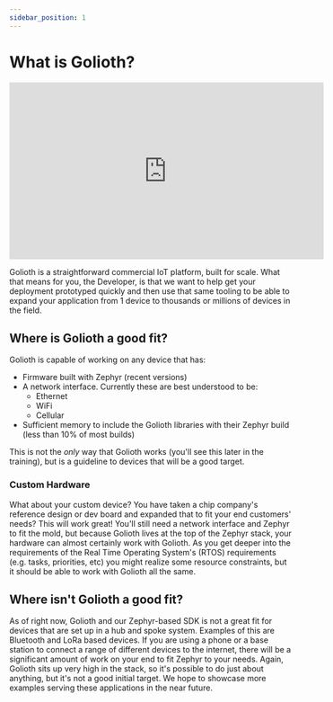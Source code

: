 ```yaml
---
sidebar_position: 1
---
```


# What is Golioth?

<iframe width="560" height="315" src="https://www.youtube.com/embed/AkEKJ873tsk" title="YouTube video player" frameborder="0" allow="accelerometer; autoplay; clipboard-write; encrypted-media; gyroscope; picture-in-picture" allowfullscreen></iframe>

Golioth is a straightforward commercial IoT platform, built for scale. What that means for you, the Developer, is that we want to help get your deployment prototyped quickly and then use that same tooling to be able to expand your application from 1 device to thousands or millions of devices in the field.

## Where is Golioth a good fit?

Golioth is capable of working on any device that has:

* Firmware built with Zephyr (recent versions)
* A network interface. Currently these are best understood to be:
  * Ethernet
  * WiFi
  * Cellular
* Sufficient memory to include the Golioth libraries with their Zephyr build (less than 10% of most builds)

This is not the *only* way that Golioth works (you'll see this later in the training), but is a guideline to devices that will be a good target.

### Custom Hardware

What about your custom device? You have taken a chip company's reference design or dev board and expanded that to fit your end customers' needs? This will work great! You'll still need a network interface and Zephyr to fit the mold, but because Golioth lives at the top of the Zephyr stack, your hardware can almost certainly work with Golioth. As you get deeper into the requirements of the Real Time Operating System's (RTOS) requirements (e.g. tasks, priorities, etc) you might realize some resource constraints, but it should be able to work with Golioth all the same.

## Where isn't Golioth a good fit?

As of right now, Golioth and our Zephyr-based SDK is not a great fit for devices that are set up in a hub and spoke system. Examples of this are Bluetooth and LoRa based devices. If you are using a phone or a base station to connect a range of different devices to the internet, there will be a significant amount of work on your end to fit Zephyr to your needs. Again, Golioth sits up very high in the stack, so it's possible to do just about anything, but it's not a good initial target. We hope to showcase more examples serving these applications in the near future.
